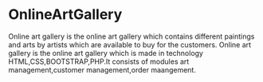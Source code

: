 # OnlineArtGallery
Online art gallery is the online art gallery which contains different paintings and arts by artists which are available to buy for the customers.
Online art gallery is the online art gallery which is made in technology HTML,CSS,BOOTSTRAP,PHP.It consists of modules art management,customer management,order maangement.


